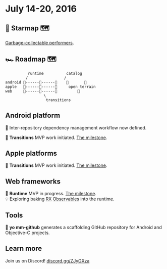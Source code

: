 # July 14-20, 2016

## 🌟 Starmap 🗺

[Garbage-collectable performers](https://material-motion.gitbooks.io/material-motion-starmap/content/specifications/runtime/scheduler.html).

## 🏎 Roadmap 🗺

              runtime          catalog
             /                /
    android 🎉------📝------🚩    🌱       🌱
    apple   🎉------📝------🚩     open terrain
    web     📝------🚩------🚩         🌱
                     \
                      transitions

## Android platform

📝 Inter-repository dependency management workflow now defined.

📝 **Transitions** MVP work initiated. [The milestone](https://github.com/material-motion/material-motion-transitions-android/milestone/1).

## Apple platforms

📝 **Transitions** MVP work initiated. [The milestone](https://github.com/material-motion/material-motion-transitions-objc/milestone/1).

## Web frameworks

📝 **Runtime** MVP in progress. [The milestone](https://github.com/material-motion/material-motion-experiments-js/milestone/3).  
💡 Exploring baking [RX](http://reactivex.io/) [Observables](https://www.youtube.com/watch?v=DqMFX91ToLw) into the runtime.

## Tools

🎉 **yo mm-github** generates a scaffolding GitHub repository for Android and Objective-C projects.

## Learn more

Join us on Discord! [discord.gg/ZJyGXza](https://discord.gg/ZJyGXza)
